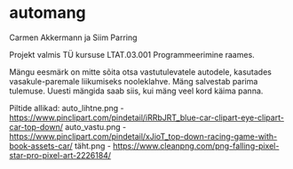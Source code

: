 # automang
Carmen Akkermann ja Siim Parring

Projekt valmis TÜ kursuse LTAT.03.001 Programmeerimine raames. 

Mängu eesmärk on mitte sõita otsa vastutulevatele autodele, kasutades vasakule-paremale liikumiseks nooleklahve. 
Mäng salvestab parima tulemuse. Uuesti mängida saab siis, kui mäng veel kord käima panna.

Piltide allikad:
auto_lihtne.png - https://www.pinclipart.com/pindetail/iRRbJRT_blue-car-clipart-eye-clipart-car-top-down/
auto_vastu.png - https://www.pinclipart.com/pindetail/xJioT_top-down-racing-game-with-book-assets-car/
täht.png - https://www.cleanpng.com/png-falling-pixel-star-pro-pixel-art-2226184/
